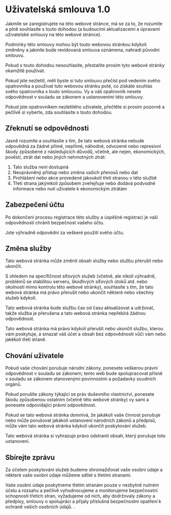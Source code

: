 # Uživatelská smlouva 1.0

Jakmile se zaregistrujete na této webové stránce, má se za to, že rozumíte a plně souhlasíte s touto dohodou (a budoucími aktualizacemi a úpravami uživatelské smlouvy na této webové stránce).

Podmínky této smlouvy mohou být touto webovou stránkou kdykoli změněny a jakmile bude revidovaná smlouva oznámena, nahradí původní smlouvu.

Pokud s touto dohodou nesouhlasíte, přestaňte prosím tyto webové stránky okamžitě používat.

Pokud jste nezletilí, měli byste si tuto smlouvu přečíst pod vedením svého opatrovníka a používat tuto webovou stránku poté, co získáte souhlas svého opatrovníka s touto smlouvou. Vy a váš opatrovník nesete odpovědnost v souladu se zákonem a ustanoveními této smlouvy.

Pokud jste opatrovníkem nezletilého uživatele, přečtěte si prosím pozorně a pečlivě si vyberte, zda souhlasíte s touto dohodou.

## Zřeknutí se odpovědnosti

Jasně rozumíte a souhlasíte s tím, že tato webová stránka nebude odpovědná za žádné přímé, nepřímé, náhodné, odvozené nebo represivní škody způsobené z následujících důvodů, včetně, ale nejen, ekonomických, pověstí, ztrát dat nebo jiných nehmotných ztrát:

1. Tato služba není dostupná
1. Neoprávněný přístup nebo změna vašich přenosů nebo dat
1. Prohlášení nebo akce provedené jakoukoli třetí stranou v této službě
1. Třetí strana jakýmkoli způsobem zveřejňuje nebo dodává podvodné informace nebo nutí uživatele k ekonomickým ztrátám

## Zabezpečení účtu

Po dokončení procesu registrace této služby a úspěšné registraci je vaší odpovědností chránit bezpečnost vašeho účtu.

Jste výhradně odpovědní za veškeré použití svého účtu.

## Změna služby

Tato webová stránka může změnit obsah služby nebo službu přerušit nebo ukončit.

S ohledem na specifičnost síťových služeb (včetně, ale nikoli výhradně, problémů se stabilitou serveru, škodlivých síťových útoků atd. nebo okolností mimo kontrolu této webové stránky), souhlasíte s tím, že tato webová stránka má právo přerušit nebo ukončit některé nebo všechny služeb kdykoli.

Tato webová stránka bude službu čas od času aktualizovat a udržovat, takže služba je přerušena a tato webová stránka nepřebírá žádnou odpovědnost.

Tato webová stránka má právo kdykoli přerušit nebo ukončit službu, kterou vám poskytuje, a smazat váš účet a obsah bez odpovědnosti vůči vám nebo jakékoli třetí straně.

## Chování uživatele

Pokud vaše chování porušuje národní zákony, ponesete veškerou právní odpovědnost v souladu se zákonem; tento web bude spolupracovat přísně v souladu se zákonem stanovenými povinnostmi a požadavky soudních orgánů.

Pokud porušíte zákony týkající se práv duševního vlastnictví, ponesete škodu způsobenou ostatním (včetně této webové stránky) vy sami a ponesete odpovídající právní odpovědnost.

Pokud se tato webová stránka domnívá, že jakákoli vaše činnost porušuje nebo může porušovat jakákoli ustanovení národních zákonů a předpisů, může vám tato webová stránka kdykoli ukončit poskytování služeb.

Tato webová stránka si vyhrazuje právo odstranit obsah, který porušuje toto ustanovení.

## Sbírejte zprávu

Za účelem poskytování služeb budeme shromažďovat vaše osobní údaje a některé vaše osobní údaje můžeme sdílet s třetími stranami.

Vaše osobní údaje poskytneme třetím stranám pouze v nezbytně nutném účelu a rozsahu a pečlivě vyhodnocujeme a monitorujeme bezpečnostní schopnosti třetích stran, vyžadujeme od nich, aby dodržovaly zákony a předpisy, smlouvy o spolupráci a přijaly příslušná bezpečnostní opatření k ochraně vašich osobních údajů. .
